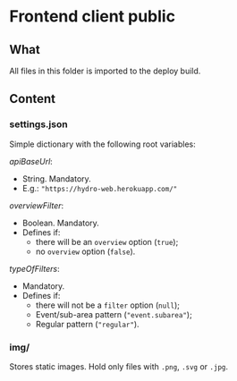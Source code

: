 # Frontend client public

## What

All files in this folder is imported to the deploy build.

## Content

### settings.json

Simple dictionary with the following root variables:

*apiBaseUrl*:

- String. Mandatory.
- E.g.: ```"https://hydro-web.herokuapp.com/"```

*overviewFilter*:

- Boolean. Mandatory.
- Defines if:
    - there will be an ```overview``` option (```true```);
    - no ```overview``` option (```false```).

*typeOfFilters*:

- Mandatory.
- Defines if:
    - there will not be a ```filter``` option (```null```);
    - Event/sub-area pattern (```"event.subarea"```);
    - Regular pattern (```"regular"```).

### img/

Stores static images. Hold only files with ```.png```, ```.svg``` or ```.jpg```.